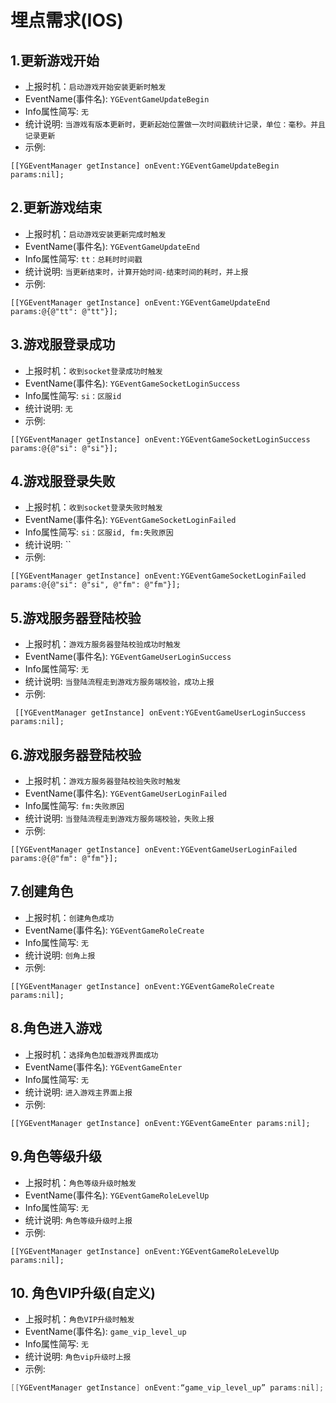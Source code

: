 # 埋点需求(IOS)

## 1.更新游戏开始
- 上报时机：`启动游戏开始安装更新时触发`
- EventName(事件名): `YGEventGameUpdateBegin`
- Info属性简写: `无`
- 统计说明: `当游戏有版本更新时，更新起始位置做一次时间戳统计记录，单位：毫秒。并且记录更新`
- 示例: 
```obj-c
[[YGEventManager getInstance] onEvent:YGEventGameUpdateBegin params:nil];
```

## 2.更新游戏结束
- 上报时机：`启动游戏安装更新完成时触发`
- EventName(事件名): `YGEventGameUpdateEnd`
- Info属性简写: `tt：总耗时时间戳`
- 统计说明: `当更新结束时，计算开始时间-结束时间的耗时，并上报`
- 示例: 
```obj-c
[[YGEventManager getInstance] onEvent:YGEventGameUpdateEnd params:@{@"tt": @"tt"}];
```

## 3.游戏服登录成功
- 上报时机：`收到socket登录成功时触发`
- EventName(事件名): `YGEventGameSocketLoginSuccess`
- Info属性简写: `si：区服id`
- 统计说明: `无`
- 示例: 
```obj-c
[[YGEventManager getInstance] onEvent:YGEventGameSocketLoginSuccess params:@{@"si": @"si"}];
```

## 4.游戏服登录失败
- 上报时机：`收到socket登录失败时触发`
- EventName(事件名): `YGEventGameSocketLoginFailed`
- Info属性简写: `si：区服id, fm:失败原因`
- 统计说明: ``
- 示例: 
```obj-c
[[YGEventManager getInstance] onEvent:YGEventGameSocketLoginFailed params:@{@"si": @"si", @"fm": @"fm"}];
```

## 5.游戏服务器登陆校验
- 上报时机：`游戏方服务器登陆校验成功时触发`
- EventName(事件名): `YGEventGameUserLoginSuccess`
- Info属性简写: `无`
- 统计说明: `当登陆流程走到游戏方服务端校验，成功上报`
- 示例: 
```obj-c
 [[YGEventManager getInstance] onEvent:YGEventGameUserLoginSuccess params:nil];
 ```

## 6.游戏服务器登陆校验
- 上报时机：`游戏方服务器登陆校验失败时触发`
- EventName(事件名): `YGEventGameUserLoginFailed`
- Info属性简写: `fm:失败原因`
- 统计说明: `当登陆流程走到游戏方服务端校验，失败上报`
- 示例: 
```obj-c
[[YGEventManager getInstance] onEvent:YGEventGameUserLoginFailed params:@{@"fm": @"fm"}];
```

## 7.创建角色
- 上报时机：`创建角色成功`
- EventName(事件名): `YGEventGameRoleCreate`
- Info属性简写: `无`
- 统计说明: `创角上报`
- 示例: 
```obj-c
[[YGEventManager getInstance] onEvent:YGEventGameRoleCreate params:nil];
 ```

## 8.角色进入游戏
- 上报时机：`选择角色加载游戏界面成功`
- EventName(事件名): `YGEventGameEnter`
- Info属性简写: `无`
- 统计说明: `进入游戏主界面上报`
- 示例: 
```obj-c
[[YGEventManager getInstance] onEvent:YGEventGameEnter params:nil];
 ```

## 9.角色等级升级
- 上报时机：`角色等级升级时触发`
- EventName(事件名): `YGEventGameRoleLevelUp`
- Info属性简写: `无`
- 统计说明: `角色等级升级时上报`
- 示例: 
```obj-c
[[YGEventManager getInstance] onEvent:YGEventGameRoleLevelUp params:nil];
```
## 10. 角色VIP升级(自定义)
- 上报时机：`角色VIP升级时触发`
- EventName(事件名): `game_vip_level_up`
- Info属性简写: `无`
- 统计说明: `角色vip升级时上报`
- 示例: 
```java
[[YGEventManager getInstance] onEvent:“game_vip_level_up” params:nil];
```

